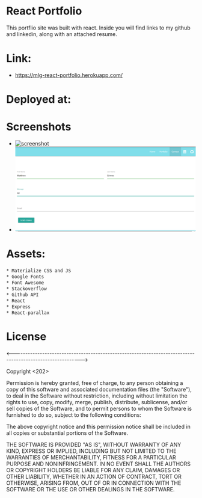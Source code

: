 # React Portfolio

This portflio site was built with react. Inside you will find links to my github and linkedin, along with an attached resume.

# Link:
   * https://mlg-react-portfolio.herokuapp.com/

# Deployed at:

# Screenshots
   * ![screenshot](https://github.com/Matthewlgrimes94/Portfolio-2/blob/master/images/Screenshot%20(26).png)
   * ![screenshot](https://github.com/Matthewlgrimes94/Matthew-portfolio-site/blob/master/images/Screenshot%20(28).png)
# Assets:
    * Materialize CSS and JS
    * Google Fonts
    * Font Awesome
    * Stackoverflow
    * Github API
    * React
    * Express
    * React-parallax

# License

<---------------------------------------------------------------------------------------------------------->

Copyright <202> <Matthew Grimes>

Permission is hereby granted, free of charge, to any person obtaining a copy of this software and associated documentation files (the "Software"), to deal in the Software without restriction, including without limitation the rights to use, copy, modify, merge, publish, distribute, sublicense, and/or sell copies of the Software, and to permit persons to whom the Software is furnished to do so, subject to the following conditions:

The above copyright notice and this permission notice shall be included in all copies or substantial portions of the Software.

THE SOFTWARE IS PROVIDED "AS IS", WITHOUT WARRANTY OF ANY KIND, EXPRESS OR IMPLIED, INCLUDING BUT NOT LIMITED TO THE WARRANTIES OF MERCHANTABILITY, FITNESS FOR A PARTICULAR PURPOSE AND NONINFRINGEMENT. IN NO EVENT SHALL THE AUTHORS OR COPYRIGHT HOLDERS BE LIABLE FOR ANY CLAIM, DAMAGES OR OTHER LIABILITY, WHETHER IN AN ACTION OF CONTRACT, TORT OR OTHERWISE, ARISING FROM, OUT OF OR IN CONNECTION WITH THE SOFTWARE OR THE USE OR OTHER DEALINGS IN THE SOFTWARE.


